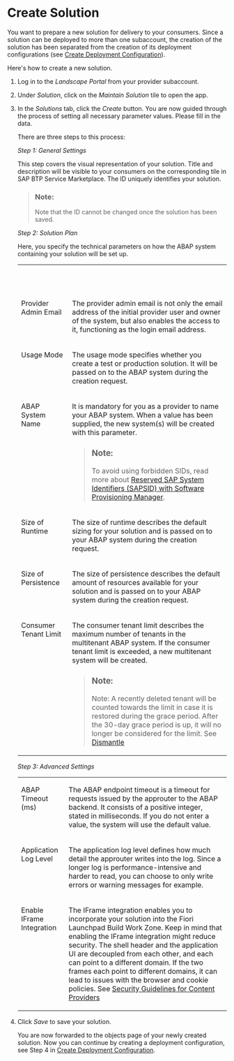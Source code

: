 <!-- loioaca34fa7b49a4cb9a2281f6ba0b84642 -->

# Create Solution

You want to prepare a new solution for delivery to your consumers. Since a solution can be deployed to more than one subaccount, the creation of the solution has been separated from the creation of its deployment configurations \(see [Create Deployment Configuration](create-deployment-configuration-58b90ec.md)\).

Here's how to create a new solution.

1.  Log in to the *Landscape Portal* from your provider subaccount.

2.  Under *Solution*, click on the *Maintain Solution* tile to open the app.

3.  In the *Solutions* tab, click the *Create* button. You are now guided through the process of setting all necessary parameter values. Please fill in the data.

    There are three steps to this process:

    *Step 1: General Settings*

    This step covers the visual representation of your solution. Title and description will be visible to your consumers on the corresponding tile in SAP BTP Service Marketplace. The ID uniquely identifies your solution.

    > ### Note:  
    > Note that the ID cannot be changed once the solution has been saved.

    *Step 2: Solution Plan*

    Here, you specify the technical parameters on how the ABAP system containing your solution will be set up.


    <table>
    <tr>
    <th valign="top">

     


    
    </th>
    <th valign="top">

     


    
    </th>
    </tr>
    <tr>
    <td valign="top">
    
    Provider Admin Email


    
    </td>
    <td valign="top">
    
    The provider admin email is not only the email address of the initial provider user and owner of the system, but also enables the access to it, functioning as the login email address.


    
    </td>
    </tr>
    <tr>
    <td valign="top">
    
    Usage Mode


    
    </td>
    <td valign="top">
    
    The usage mode specifies whether you create a test or production solution. It will be passed on to the ABAP system during the creation request.


    
    </td>
    </tr>
    <tr>
    <td valign="top">
    
    ABAP System Name


    
    </td>
    <td valign="top">
    
    It is mandatory for you as a provider to name your ABAP system. When a value has been supplied, the new system\(s\) will be created with this parameter.

    > ### Note:  
    > To avoid using forbidden SIDs, read more about [Reserved SAP System Identifiers \(SAPSID\) with Software Provisioning Manager](https://launchpad.support.sap.com/#/notes/1979280).


    
    </td>
    </tr>
    <tr>
    <td valign="top">
    
    Size of Runtime


    
    </td>
    <td valign="top">
    
    The size of runtime describes the default sizing for your solution and is passed on to your ABAP system during the creation request.


    
    </td>
    </tr>
    <tr>
    <td valign="top">
    
    Size of Persistence


    
    </td>
    <td valign="top">
    
    The size of persistence describes the default amount of resources available for your solution and is passed on to your ABAP system during the creation request.


    
    </td>
    </tr>
    <tr>
    <td valign="top">
    
    Consumer Tenant Limit


    
    </td>
    <td valign="top">
    
    The consumer tenant limit describes the maximum number of tenants in the multitenant ABAP system. If the consumer tenant limit is exceeded, a new multitenant system will be created.

    > ### Note:  
    > Note: A recently deleted tenant will be counted towards the limit in case it is restored during the grace period. After the 30-day grace period is up, it will no longer be considered for the limit. See [Dismantle](https://help.sap.com/docs/btp/sap-business-technology-platform/dismantle?version=Cloud)


    
    </td>
    </tr>
    </table>
    
    *Step 3: Advanced Settings*


    <table>
    <tr>
    <td valign="top">
    
    ABAP Timeout \(ms\)


    
    </td>
    <td valign="top">
    
    The ABAP endpoint timeout is a timeout for requests issued by the approuter to the ABAP backend. It consists of a positive integer, stated in milliseconds. If you do not enter a value, the system will use the default value.


    
    </td>
    </tr>
    <tr>
    <td valign="top">
    
    Application Log Level


    
    </td>
    <td valign="top">
    
    The application log level defines how much detail the approuter writes into the log. Since a longer log is performance-intensive and harder to read, you can choose to only write errors or warning messages for example.


    
    </td>
    </tr>
    <tr>
    <td valign="top">
    
    Enable IFrame Integration


    
    </td>
    <td valign="top">
    
    The IFrame integration enables you to incorporate your solution into the Fiori Launchpad Build Work Zone. Keep in mind that enabling the IFrame integration might reduce security. The shell header and the application UI are decoupled from each other, and each can point to a different domain. If the two frames each point to different domains, it can lead to issues with the browser and cookie policies. See [Security Guidelines for Content Providers](https://help.sap.com/docs/build-work-zone-standard-edition/sap-build-work-zone-standard-edition/security-guidelines-for-content-providers)


    
    </td>
    </tr>
    </table>
    
4.  Click *Save* to save your solution.

    You are now forwarded to the objects page of your newly created solution. Now you can continue by creating a deployment configuration, see Step 4 in [Create Deployment Configuration](create-deployment-configuration-58b90ec.md).


